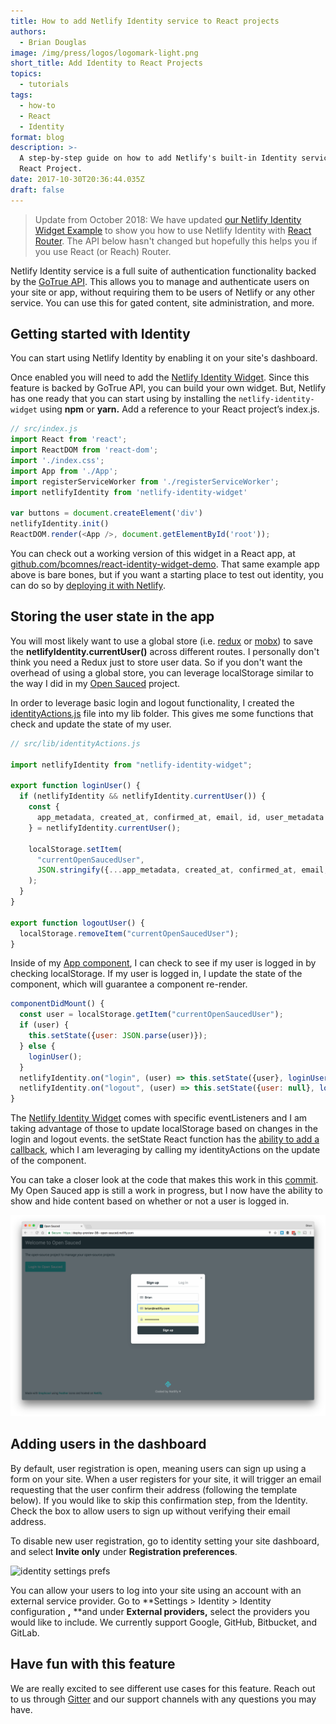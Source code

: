 ```yaml
---
title: How to add Netlify Identity service to React projects
authors:
  - Brian Douglas
image: /img/press/logos/logomark-light.png
short_title: Add Identity to React Projects
topics:
  - tutorials
tags:
  - how-to
  - React
  - Identity
format: blog
description: >-
  A step-by-step guide on how to add Netlify's built-in Identity service to your
  React Project.
date: 2017-10-30T20:36:44.035Z
draft: false
---
```


> Update from October 2018: We have updated [our Netlify Identity Widget Example](https://github.com/netlify/netlify-identity-widget/tree/master/example) to show you how to use Netlify Identity with [React Router](https://github.com/ReactTraining/react-router). The API below hasn't changed but hopefully this helps you if you use React (or Reach) Router.

Netlify Identity service is a full suite of authentication functionality backed by the [GoTrue API](https://www.gotrueapi.org/). This allows you to manage and authenticate users on your site or app, without requiring them to be users of Netlify or any other service. You can use this for gated content, site administration, and more.

## Getting started with Identity

You can start using Netlify Identity by enabling it on your site's dashboard.

Once enabled you will need to add the [Netlify Identity Widget](https://github.com/netlify/netlify-identity-widget). Since this feature is backed by GoTrue API, you can build your own widget. But, Netlify has one ready that you can start using by installing the `netlify-identity-widget` using **npm** or **yarn.** Add a reference to your React project’s index.js.

```js
// src/index.js
import React from 'react';
import ReactDOM from 'react-dom';
import './index.css';
import App from './App';
import registerServiceWorker from './registerServiceWorker';
import netlifyIdentity from 'netlify-identity-widget'

var buttons = document.createElement('div')
netlifyIdentity.init()
ReactDOM.render(<App />, document.getElementById('root'));
```

You can check out a working version of this widget in a React app, at [github.com/bcomnes/react-identity-widget-demo](https://github.com/bcomnes/react-identity-widget-demo). That same example app above is bare bones, but if you want a starting place to test out identity, you can do so by [deploying it with Netlify](https://app.netlify.com/start/deploy?repository=https://github.com/bcomnes/react-identity-widget-demo).

## Storing the user state in the app

You will most likely want to use a global store (i.e. [redux](http://redux.js.org/) or [mobx](https://mobx.js.org/getting-started.html)) to save the **netlifyIdentity.currentUser()** across different routes. I personally don't think you need a Redux just to store user data. So if you don't want the overhead of using a global store, you can leverage localStorage similar to the way I did in my [Open Sauced](https://www.netlify.com/blog/2017/05/16/using-graphql-to-manage-open-source-repositories/) project.

In order to leverage basic login and logout functionality, I created the [identityActions.js](https://github.com/bdougie/open-sauced/blob/10ee3618769c3f54d26134d39569d5897a8319c9/src/lib/identityActions.js) file into my lib folder. This gives me some functions that check and update the state of my user.

```js
// src/lib/identityActions.js

import netlifyIdentity from "netlify-identity-widget";

export function loginUser() {
  if (netlifyIdentity && netlifyIdentity.currentUser()) {
    const {
      app_metadata, created_at, confirmed_at, email, id, user_metadata
    } = netlifyIdentity.currentUser();

    localStorage.setItem(
      "currentOpenSaucedUser",
      JSON.stringify({...app_metadata, created_at, confirmed_at, email, id, ...user_metadata})
    );
  }
}

export function logoutUser() {
  localStorage.removeItem("currentOpenSaucedUser");
}
```

Inside of my [App component](https://github.com/bdougie/open-sauced/blob/10ee3618769c3f54d26134d39569d5897a8319c9/src/App.js), I can check to see if my user is logged in by checking localStorage. If my user is logged in, I update the state of the component, which will guarantee a component re-render.

```js
componentDidMount() {
  const user = localStorage.getItem("currentOpenSaucedUser");
  if (user) {
    this.setState({user: JSON.parse(user)});
  } else {
    loginUser();
  }
  netlifyIdentity.on("login", (user) => this.setState({user}, loginUser()));
  netlifyIdentity.on("logout", (user) => this.setState({user: null}, logoutUser()));
}
```

The [Netlify Identity Widget](https://github.com/netlify/netlify-identity-widget) comes with specific eventListeners and I am taking advantage of those to update localStorage based on changes in the login and logout events. the setState React function has the [ability to add a callback](https://reactjs.org/docs/react-component.html#setstate), which I am leveraging by calling my identityActions on the update of the component.

You can take a closer look at the code that makes this work in this [commit](https://github.com/bdougie/open-sauced/commit/10ee3618769c3f54d26134d39569d5897a8319c9). My Open Sauced app is still a work in progress, but I now have the ability to show and hide content based on whether or not a user is logged in.

![open sauced login](/v3/img/blog/open-sauced-login.png)

## Adding users in the dashboard

By default, user registration is open, meaning users can sign up using a form on your site. When a user registers for your site, it will trigger an email requesting that the user confirm their address (following the template below). If you would like to skip this confirmation step, from the Identity. Check the box to allow users to sign up without verifying their email address.

To disable new user registration, go to identity setting your site dashboard, and select **Invite only** under **Registration preferences**.

![identity settings prefs](/v3/img/blog/identy-settings-prefs.png)

You can allow your users to log into your site using an account with an external service provider. Go to \*\*Settings > Identity > Identity configuration **,** \*\*and under **External providers,** select the providers you would like to include. We currently support Google, GitHub, Bitbucket, and GitLab.

## Have fun with this feature

We are really excited to see different use cases for this feature. Reach out to us through [Gitter](https://gitter.im/netlify/community) and our support channels with any questions you may have.
